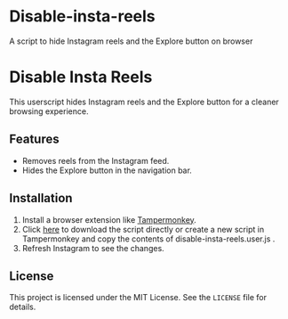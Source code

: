 # Disable-insta-reels
A script to hide Instagram reels and the Explore button on browser
# Disable Insta Reels

This userscript hides Instagram reels and the Explore button for a cleaner browsing experience.

## Features
- Removes reels from the Instagram feed.
- Hides the Explore button in the navigation bar.

## Installation
1. Install a browser extension like [Tampermonkey](https://www.tampermonkey.net/).
2. Click [here](https://github.com/akm2006/Disable-insta-reels/blob/main/hide-instagram-reels-and-explore.user.js) to download the script directly or create a new script in Tampermonkey and copy the contents of disable-insta-reels.user.js .
3. Refresh Instagram to see the changes.

## License
This project is licensed under the MIT License. See the `LICENSE` file for details.
